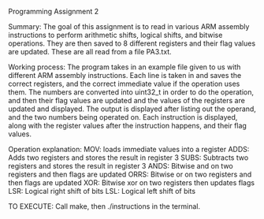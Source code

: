 Programming Assignment 2

Summary:
The goal of this assignment is to read in various ARM assembly instructions to perform arithmetic shifts, logical shifts, and bitwise operations. They are then saved to 8 different registers and their flag values are updated. These are all read from a file PA3.txt.

Working process:
The program takes in an example file given to us with different ARM assembly instructions. Each line is taken in and saves the correct registers, and the correct immediate value if the operation uses them. The numbers are converted into uint32_t in order to do the operation, and then their flag values are updated and the values of the registers are updated and displayed. The output is displayed after listing out the operand, and the two numbers being operated on. Each instruction is displayed, along with the register values after the instruction happens, and their flag values. 

Operation explanation:
MOV: loads immediate values into a register
ADDS: Adds two registers and stores the result in register 3
SUBS: Subtracts two registers and stores the result in register 3
ANDS: Bitwise and on two registers and then flags are updated
ORRS: Bitwise or on two registers and then flags are updated
XOR: Bitwise xor on two registers then updates flags
LSR: Logical right shift of bits
LSL: Logical left shift of bits 

TO EXECUTE: Call make, then ./instructions in the terminal.
